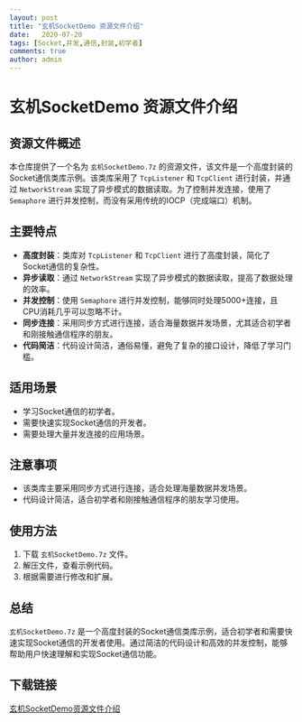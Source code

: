 ```yaml
---
layout: post
title: "玄机SocketDemo 资源文件介绍"
date:   2020-07-20
tags: [Socket,并发,通信,封装,初学者]
comments: true
author: admin
---
```

# 玄机SocketDemo 资源文件介绍

## 资源文件概述

本仓库提供了一个名为 `玄机SocketDemo.7z` 的资源文件，该文件是一个高度封装的Socket通信类库示例。该类库采用了 `TcpListener` 和 `TcpClient` 进行封装，并通过 `NetworkStream` 实现了异步模式的数据读取。为了控制并发连接，使用了 `Semaphore` 进行并发控制，而没有采用传统的IOCP（完成端口）机制。

## 主要特点

- **高度封装**：类库对 `TcpListener` 和 `TcpClient` 进行了高度封装，简化了Socket通信的复杂性。
- **异步读取**：通过 `NetworkStream` 实现了异步模式的数据读取，提高了数据处理的效率。
- **并发控制**：使用 `Semaphore` 进行并发控制，能够同时处理5000+连接，且CPU消耗几乎可以忽略不计。
- **同步连接**：采用同步方式进行连接，适合海量数据并发场景，尤其适合初学者和刚接触通信程序的朋友。
- **代码简洁**：代码设计简洁，通俗易懂，避免了复杂的接口设计，降低了学习门槛。

## 适用场景

- 学习Socket通信的初学者。
- 需要快速实现Socket通信的开发者。
- 需要处理大量并发连接的应用场景。

## 注意事项

- 该类库主要采用同步方式进行连接，适合处理海量数据并发场景。
- 代码设计简洁，适合初学者和刚接触通信程序的朋友学习使用。

## 使用方法

1. 下载 `玄机SocketDemo.7z` 文件。
2. 解压文件，查看示例代码。
3. 根据需要进行修改和扩展。

## 总结

`玄机SocketDemo.7z` 是一个高度封装的Socket通信类库示例，适合初学者和需要快速实现Socket通信的开发者使用。通过简洁的代码设计和高效的并发控制，能够帮助用户快速理解和实现Socket通信功能。

## 下载链接

[玄机SocketDemo资源文件介绍](https://pan.quark.cn/s/ca70c94babd2)